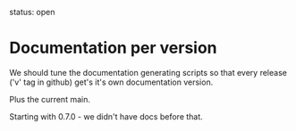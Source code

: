 status: open
# Documentation per version

We should tune the documentation generating
scripts so that every release ('v' tag in github)
get's it's own documentation version.

Plus the current main.


Starting with 0.7.0 - we didn't have docs before that.

